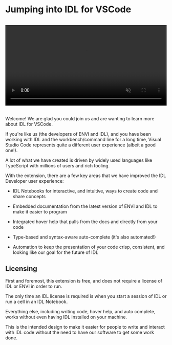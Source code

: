 # Jumping into IDL for VSCode

<div  align="center" style="margin-bottom:2rem;margin-top:2rem;">
  <video controls autoplay loop muted playsinline style="max-width: 720px; width: 100%">
    <source src="/assets/vscode-tiny.mp4" type="video/mp4">
  </video>
</div>

Welcome! We are glad you could join us and are wanting to learn more about IDL for VSCode.

If you're like us (the developers of ENVI and IDL), and you have been working with IDL and the workbench/command line for a long time, Visual Studio Code represents quite a different user experience (albeit a good one!).

A lot of what we have created is driven by widely used languages like TypeScript with millions of users and rich tooling.

With the extension, there are a few key areas that we have improved the IDL Developer user experience:

- IDL Notebooks for interactive, and intuitive, ways to create code and share concepts

- Embedded documentation from the latest version of ENVI and IDL to make it easier to program

- Integrated hover help that pulls from the docs and directly from your code

- Type-based and syntax-aware auto-complete (it's also automated!)

- Automation to keep the presentation of your code crisp, consistent, and looking like our goal for the future of IDL

## Licensing

First and foremost, this extension is free, and does not require a license of IDL or ENVI in order to run.

The only time an IDL license is required is when you start a session of IDL or run a cell in an IDL Notebook.

Everything else, including writing code, hover help, and auto complete, works without even having IDL installed on your machine.

This is the intended design to make it easier for people to write and interact with IDL code without the need to have our software to get some work done.
